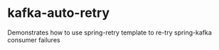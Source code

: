 # kafka-auto-retry
Demonstrates how to use spring-retry template to re-try spring-kafka consumer failures